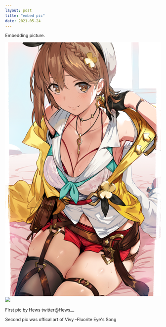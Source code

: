 ```yaml
---
layout: post
title: "embed pic"
date: 2021-05-24
---
```

Embedding picture.
<pre>
<img src="/images/86921342_p0.png"/>
<img src="https://vivy-portal.com/assets/img/top/main/kv3_pc.jpg"/><!-- The "picture.jpg" file is located in the images folder at the root of the current web; whereas <br> is enter or line break in html --></pre><div class="body2">First pic by Hews twitter@Hews__
Second pic was offical art of Vivy -Fluorite Eye's Song
</div>
